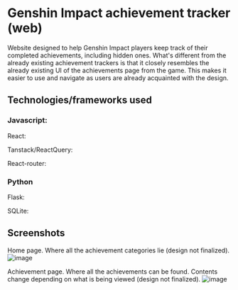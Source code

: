 # Genshin Impact achievement tracker (web)

Website designed to help Genshin Impact players keep track of their completed achievements, including hidden ones. What's different from the already existing achievement trackers is that it closely resembles the already existing UI of the achievements page from the game. This makes it easier to use and navigate as users are already acquainted with the design. 

## Technologies/frameworks used

### Javascript:

React:

Tanstack/ReactQuery:

React-router:

### Python

Flask:

SQLite:

## Screenshots

Home page. Where all the achievement categories lie (design not finalized).
![image](https://github.com/maritogram/genshin-web-tracker/assets/94982527/16d15dc5-c135-43dc-a18c-0564e1d24633)

Achievement page. Where all the achievements can be found. Contents change depending on what is being viewed (design not finalized).
![image](https://github.com/maritogram/genshin-web-tracker/assets/94982527/0381f3c3-19d8-4ddf-81e5-0dcba6801036)

